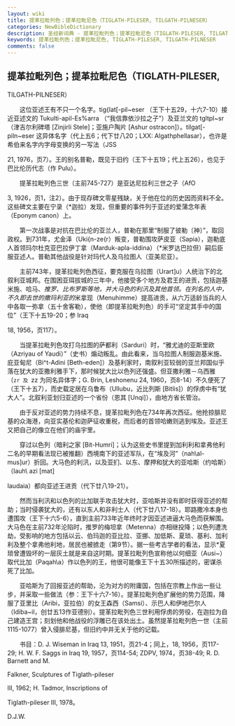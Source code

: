 ```yaml
---
layout: wiki
title: 提革拉毗列色；提革拉毗尼色（TIGLATH-PILESER, TILGATH-PILNESER）
categories: NewBibleDictionary
description: 圣经新词典 - 提革拉毗列色；提革拉毗尼色（TIGLATH-PILESER, TILGATH-PILNESER）
keywords: 提革拉毗列色；提革拉毗尼色, TIGLATH-PILESER, TILGATH-PILNESER
comments: false
---
```


## 提革拉毗列色；提革拉毗尼色（TIGLATH-PILESER,

TILGATH-PILNESER）

　　这位亚述王有不只一个名字。tig{lat[-pil~eser （王下十五29，十六7-10）接近亚述文的 Tukulti-apil-Es%arra （“我信靠依沙拉之子”）及亚兰文的 tgltpl~sr （津吉尔利碑塔 [Zinjirli Stele]；亚施户陶片 [Ashur ostracon]）。tilgat[-piln~eser 这异体名字（代上五6；代下廿八20；LXX: Algathphellasar），也许是希伯来名字内字母变换的另一写法（JSS

21, 1976，页7）。王的别名普勒，既见于旧约（王下十五19；代上五26），也见于巴比伦历代志（作 Pulu）。

　　提革拉毗列色三世（主前745-727）是亚达尼拉利三世之子（AfO

3, 1926，页1，注2）。由于现存碑文零星残缺，关于他在位的历史因而资料不全。这些碑文主要在宁录（*迦拉）发现，但重要的事件列于亚述的爱蒲念年表（Eponym canon）上。

　　第一次战事是对抗在巴比伦的亚兰人，普勒在那里“制服了彼勒〔神〕”，取回政权。到731年，尤金泽（Uki{n-ze{r）叛变，普勒围攻萨皮亚（Sapia），迦勒底人首领玛尔杜克亚巴拉伊丁拿（Marduk-apla-iddina）（*米罗达巴拉但）嗣后臣服亚述人。普勒其他战役是针对玛代人及乌拉图人（亚美尼亚）。

　　主前743年，提革拉毗列色西征，要克服在乌拉图（Urart]u）人统治下的北叙利亚城邦。在围困亚珥拔城的三年中，他接受多个地方及君王的进贡，包括迦基米施、哈马、*推罗、比布罗斯等地，并大马色的利汛及其他首领。在列名的人中，不久即去世的撒玛利亚的*米拿现（Menuhimme）提高进贡，从六万适龄当兵的人中各取一弥拿（五十舍客勒），使他（即提革拉毗列色）的手可“坚定其手中的国位”（王下十五19-20；参 Iraq

18, 1956，页117）。

　　当提革拉毗列色攻打乌拉图的萨都利（Sarduri）时，“雅尤迪的亚斯里欧（Azriyau of Yaudi）”（史书）煽动叛乱。由此看来，当乌拉图人制服迦基米施、庇亚甸尼（Bi^t-Adini [Beth-eden]）及基利家时，南叙利亚较弱的亚兰邦国似乎落在犹大的亚撒利雅手下，那时候犹大比以色列还强盛。但亚撒利雅－乌西雅（`zr 及 `zz 为同名异体字；G. Brin, Leshonenu 24, 1960，页8-14）不久便死了（王下十五7），而史载定居在乌鲁布（Ullubu，近比列斯 [Bitlis]）的俘虏中有“犹大人”。北叙利亚划归亚述的一个省份（恩其 [Unqi]），由地方省长管治。

　　由于反对亚述的势力持续不息，提革拉毗列色在734年再次西征。他抢掠腓尼基的众海港，向亚实基伦和迦萨征收重税，而后者的首领哈嫩则逃到埃及。亚述王又把自己的像立在他们的庙宇里。

　　穿过以色列（暗利之家 [Bit-Humri]；认为这些史书里提到加利利和拿弗他利二名的早期看法现已被推翻）西境南下的亚述军队，在“埃及河”（nah\al-mus]ur）折回。大马色的利汛，以及亚扪、以东、摩押和犹大的亚哈斯（约哈斯）（lauh\ azi [mat]

Iaudaia）都向亚述王进贡（代下廿八19-21）。

　　然而当利汛和以色列的比加联手攻击犹大时，亚哈斯并没有即时获得亚述的帮助；当时侵袭犹大的，还有以东人和非利士人（代下廿八17-18）。耶路撒冷本身也遭围攻（王下十六5-6），直到主前733年近年终时才因亚述进逼大马色而获解围。大马色在主前732年沦陷时，推罗的梅坦拿（Metenna）亦相继投降；以色列遭洗劫，受影响的地方包括以云、伯玛迦的亚比拉、亚挪、加低斯、夏琐、基利、加利利及整个拿弗他利地，居民也被掳走（第9节）。据一些考古学者的看法，显示*夏琐曾遭毁坏的一层灰土就是来自这时期。提革拉毗列色宣称他以何细亚（Ausi~）取代比加（Paqah\a）作以色列的王，他很可能像王下十五30所描述的，密谋杀死了比加。

　　亚哈斯为了回报亚述的帮助，沦为对方的附庸国，包括在宗教上作出一些让步，并采取一些做法（参：王下十六7-16）。提革拉毗列色扩展他的势力范围，降服了亚里比（Aribi，亚拉伯）的女王森西（Samsi）、示巴人和伊地巴尔人（Idiba~il，创廿五13作亚德别）。提革拉毗列色三世利用俘虏的劳役，在迦拉为自己建造王宫；刻划他和他战役的浮雕已在该处出土。虽然提革拉毗列色一世（主前1115-1077）曾入侵腓尼基，但旧约中并无关于他的记载。

　　书目：D. J. Wiseman in Iraq 13, 1951，页21-4；同上，18, 1956，页117-29; H. W. F. Saggs in Iraq 19, 1957，页114-54; ZDPV, 1974，页38-49; R. D. Barnett and M.

Falkner, Sculptures of Tiglath-pileser

III, 1962; H. Tadmor, Inscriptions of

Tiglath-pileser III, 1978。

D.J.W.








